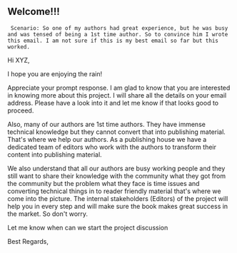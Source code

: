 ## Welcome!!!
`
Scenario: So one of my authors had great experience, but he was busy and was tensed of being a 1st time author. So to convince him I wrote this email. I am not sure if this is my best email so far but this worked.`

Hi XYZ,

I hope you are enjoying the rain!

Appreciate your prompt response. I am glad to know that you are interested in knowing more about this project. I will share all the details on your email address. Please have a look into it and let me know if that looks good to proceed.

Also, many of our authors are 1st time authors. They have immense technical knowledge but they cannot convert that into publishing material. That's where we help our authors. As a publishing house we have a dedicated team of editors who work with the authors to transform their content into publishing material.

We also understand that all our authors are busy working people and they still want to share their knowledge with the community what they got from the community but the problem what they face is time issues and converting technical things in to reader friendly material that's where we come into the picture. The internal stakeholders (Editors) of the project will help you in every step and will make sure the book makes great success in the market. So don't worry.

Let me know when can we start the project discussion 

Best Regards,
